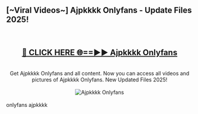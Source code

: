 <h2>[~Viral Videos~] Ajpkkkk Onlyfans - Update Files 2025!</h2>
<br>
<div align="center">
<h2><a href="https://betterlinks.top/A2PfLJ" rel="nofollow">🔴 CLICK HERE 🌐==►► Ajpkkkk Onlyfans</a></h2>
<br>
Get Ajpkkkk Onlyfans and all content. Now you can access all videos and pictures of Ajpkkkk Onlyfans. New Updated Files 2025!
<br>
<br>
<a href="https://betterlinks.top/A2PfLJ" rel="nofollow" data-target="animated-image.originalLink"><img src="https://i.ibb.co.com/WyWwxjT/player-gif2.gif" alt="Ajpkkkk Onlyfans" style="max-width: 100%; display: inline-block;" data-target="animated-image.originalImage"></a>
</div>
<br>
onlyfans ajpkkkk
